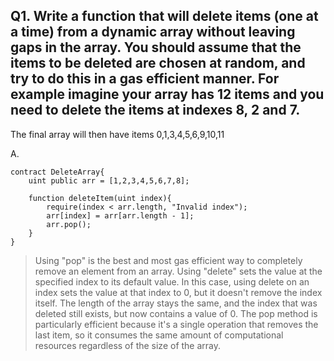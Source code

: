## Q1. Write a function that will delete items (one at a time) from a dynamic array without leaving gaps in the array. You should assume that the items to be deleted are chosen at random, and try to do this in a gas efficient manner. For example imagine your array has 12 items and you need to delete the items at indexes 8, 2 and 7.
The final array will then have items 0,1,3,4,5,6,9,10,11

A.

```
contract DeleteArray{
    uint public arr = [1,2,3,4,5,6,7,8];

    function deleteItem(uint index){
        require(index < arr.length, "Invalid index");
        arr[index] = arr[arr.length - 1];
        arr.pop();
    }
}
```
> Using "pop" is the best and most gas efficient way to completely remove an element from an array. Using "delete" sets the value at the specified index to its default value. In this case, using delete on an index sets the value at that index to 0, but it doesn't remove the index itself. The length of the array stays the same, and the index that was deleted still exists, but now contains a value of 0. 
The pop method is particularly efficient because it's a single operation that removes the last item, so it consumes the same amount of computational resources regardless of the size of the array.